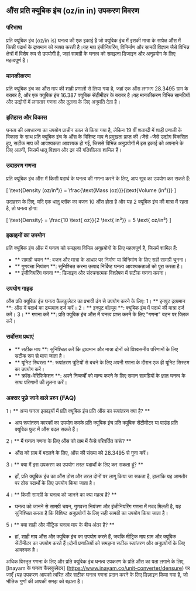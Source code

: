 ## औंस प्रति क्यूबिक इंच (oz/in in) उपकरण विवरण

### परिभाषा
प्रति क्यूबिक इंच (oz/in is) घनत्व की एक इकाई है जो क्यूबिक इंच में इसकी मात्रा के सापेक्ष औंस में किसी पदार्थ के द्रव्यमान को व्यक्त करती है।यह माप इंजीनियरिंग, विनिर्माण और सामग्री विज्ञान जैसे विभिन्न क्षेत्रों में विशेष रूप से उपयोगी है, जहां सामग्री के घनत्व को समझना डिजाइन और अनुप्रयोग के लिए महत्वपूर्ण है।

### मानकीकरण
प्रति क्यूबिक इंच का औंस माप की शाही प्रणाली से लिया गया है, जहां एक औंस लगभग 28.3495 ग्राम के बराबर है, और एक क्यूबिक इंच 16.387 क्यूबिक सेंटीमीटर के बराबर है।यह मानकीकरण विभिन्न सामग्रियों और उद्योगों में लगातार गणना और तुलना के लिए अनुमति देता है।

### इतिहास और विकास
घनत्व की अवधारणा का उपयोग प्राचीन काल से किया गया है, लेकिन 19 वीं शताब्दी में शाही प्रणाली के विकास के साथ प्रति क्यूबिक इंच के औंस के विशिष्ट माप ने प्रमुखता प्राप्त की।जैसे -जैसे उद्योग विकसित हुए, सटीक माप की आवश्यकता आवश्यक हो गई, जिससे विभिन्न अनुप्रयोगों में इस इकाई को अपनाने के लिए अग्रणी, जिसमें धातु विज्ञान और द्रव की गतिशीलता शामिल हैं।

### उदाहरण गणना
प्रति क्यूबिक इंच औंस में किसी पदार्थ के घनत्व की गणना करने के लिए, आप सूत्र का उपयोग कर सकते हैं:

\[ \text{Density (oz/in³)} = \frac{\text{Mass (oz)}}{\text{Volume (in³)}} \]

उदाहरण के लिए, यदि एक धातु ब्लॉक का वजन 10 औंस होता है और यह 2 क्यूबिक इंच की मात्रा में रहता है, तो घनत्व होगा:

\[ \text{Density} = \frac{10 \text{ oz}}{2 \text{ in³}} = 5 \text{ oz/in³} \]

### इकाइयों का उपयोग
प्रति क्यूबिक इंच औंस में घनत्व को समझना विभिन्न अनुप्रयोगों के लिए महत्वपूर्ण है, जिसमें शामिल हैं:
- ** सामग्री चयन **: वजन और मात्रा के आधार पर निर्माण या विनिर्माण के लिए सही सामग्री चुनना।
- ** गुणवत्ता नियंत्रण **: सुनिश्चित करना उत्पाद निर्दिष्ट घनत्व आवश्यकताओं को पूरा करता है।
- ** इंजीनियरिंग गणना **: डिजाइन और संरचनात्मक विश्लेषण में सटीक गणना करना।

### उपयोग गाइड
औंस प्रति क्यूबिक इंच घनत्व कैलकुलेटर का प्रभावी ढंग से उपयोग करने के लिए:
1। ** इनपुट द्रव्यमान **: औंस में पदार्थ का द्रव्यमान दर्ज करें।
2। ** इनपुट वॉल्यूम **: क्यूबिक इंच में पदार्थ की मात्रा दर्ज करें।
3। ** गणना करें **: प्रति क्यूबिक इंच औंस में घनत्व प्राप्त करने के लिए "गणना" बटन पर क्लिक करें।

### सर्वोत्तम प्रथाएं
- ** सटीक माप **: सुनिश्चित करें कि द्रव्यमान और मात्रा दोनों को विश्वसनीय परिणामों के लिए सटीक रूप से मापा जाता है।
- ** यूनिट स्थिरता **: रूपांतरण त्रुटियों से बचने के लिए अपनी गणना के दौरान एक ही यूनिट सिस्टम का उपयोग करें।
- ** क्रॉस-वेरिफिकेशन **: अपने निष्कर्षों को मान्य करने के लिए समान सामग्रियों के ज्ञात घनत्व के साथ परिणामों की तुलना करें।

### अक्सर पूछे जाने वाले प्रश्न (FAQ)

1। ** अन्य घनत्व इकाइयों में प्रति क्यूबिक इंच प्रति औंस का रूपांतरण क्या है? **
- आप रूपांतरण कारकों का उपयोग करके प्रति क्यूबिक इंच प्रति क्यूबिक सेंटीमीटर या पाउंड प्रति क्यूबिक फुट में औंस बदल सकते हैं।

2। ** मैं घनत्व गणना के लिए औंस को ग्राम में कैसे परिवर्तित करूं? **
- औंस को ग्राम में बदलने के लिए, औंस की संख्या को 28.3495 से गुणा करें।

3। ** क्या मैं इस उपकरण का उपयोग तरल पदार्थों के लिए कर सकता हूं? **
- हाँ, प्रति क्यूबिक इंच का औंस ठोस और तरल दोनों पर लागू किया जा सकता है, हालांकि यह आमतौर पर ठोस पदार्थों के लिए उपयोग किया जाता है।

4। ** किसी सामग्री के घनत्व को जानने का क्या महत्व है? **
- घनत्व को जानने से सामग्री चयन, गुणवत्ता नियंत्रण और इंजीनियरिंग गणना में मदद मिलती है, यह सुनिश्चित करता है कि विशिष्ट अनुप्रयोगों के लिए सही सामग्री का उपयोग किया जाता है।

5। ** क्या शाही और मीट्रिक घनत्व माप के बीच अंतर है? **
- हां, शाही माप औंस और क्यूबिक इंच का उपयोग करते हैं, जबकि मीट्रिक माप ग्राम और क्यूबिक सेंटीमीटर का उपयोग करते हैं।दोनों प्रणालियों को समझना सटीक रूपांतरण और अनुप्रयोगों के लिए आवश्यक है।

अधिक विस्तृत गणना के लिए और प्रति क्यूबिक इंच घनत्व उपकरण के प्रति औंस का पता लगाने के लिए, [Inayam के घनत्व कैलकुलेटर] (https://www.inayam.co/unit-converter/densure) पर जाएँ।यह उपकरण आपको त्वरित और सटीक घनत्व गणना प्रदान करने के लिए डिज़ाइन किया गया है, जो भौतिक गुणों की आपकी समझ को बढ़ाता है।